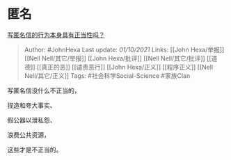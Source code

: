 # 匿名
[写匿名信的行为本身具有正当性吗？](https://www.zhihu.com/question/490036611/answer/2149517054)

> Author: #JohnHexa 
Last update: *01/10/2021* 
Links: [[John Hexa/举报]] [[Nell Nell/其它/举报]] [[John Hexa/批评]] [[Nell Nell/其它/批评]] [[道德]] [[真正的恶]] [[谴责恶行]] [[John Hexa/正义]] [[程序正义]] [[Nell Nell/其它/正义]]
Tags: #社会科学Social-Science #家族Clan 

写匿名信没什么不正当的，

捏造和夸大事实、

假公器以泄私怨、

浪费公共资源，

这些才是不正当的。
